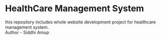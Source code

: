 # HealthCare Management System
this repository includes whole website development project for healthcare management system.
<br>
Author - Siddhi Amup
